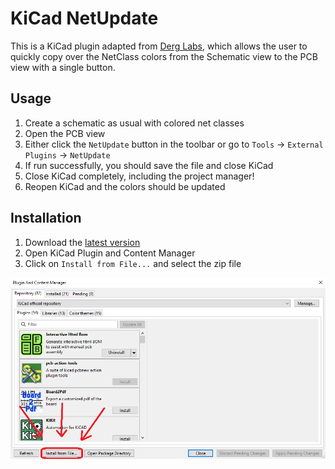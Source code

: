 # KiCad NetUpdate

This is a KiCad plugin adapted from [Derg Labs](https://github.com/DergLabs), which allows the user to quickly copy over the NetClass colors from the Schematic view to the PCB view with a single button.


## Usage

1. Create a schematic as usual with colored net classes
2. Open the PCB view
3. Either click the `NetUpdate` button in the toolbar or go to `Tools` -> `External Plugins` -> `NetUpdate`
4. If run successfully, you should save the file and close KiCad
5. Close KiCad completely, including the project manager!
6. Reopen KiCad and the colors should be updated

## Installation

1. Download the [latest version](https://github.com/Cuprum77/kicad-netupdate/releases)
2. Open KiCad Plugin and Content Manager
3. Click on `Install from File...` and select the zip file

![Install](where.png)